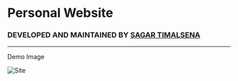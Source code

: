 <h1> Personal Website </h1>


### DEVELOPED AND MAINTAINED BY [SAGAR TIMALSENA](https://timalsenasagar.com.np) 

___
Demo Image

![Site](/img/Screenshot(60).png)


